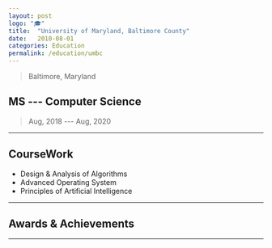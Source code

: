 ```yaml
---
layout: post
logo: "🎓"
title:  "University of Maryland, Baltimore County"
date:   2010-08-01
categories: Education
permalink: /education/umbc
---
```

> Baltimore, Maryland

## MS --- Computer Science
> Aug, 2018 --- Aug, 2020

---
## CourseWork

- Design & Analysis of Algorithms
- Advanced Operating System
- Principles of Artificial Intelligence

---
## Awards & Achievements
---